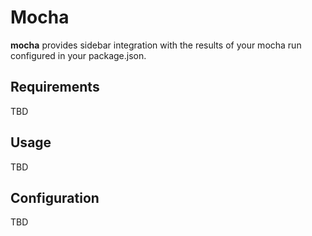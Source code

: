 Mocha
=====

**mocha** provides sidebar integration with the results of your mocha run configured in your package.json. 

Requirements
------------

TBD

Usage
-----

TBD

Configuration
-------------

TBD
